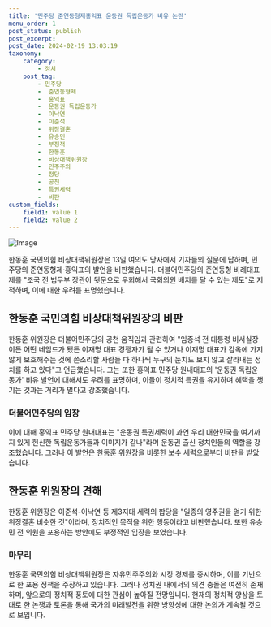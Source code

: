 ```yaml
---
title: '민주당 준연동형제홍익표 운동권 독립운동가 비유 논란'
menu_order: 1
post_status: publish
post_excerpt: 
post_date: 2024-02-19 13:03:19
taxonomy:
    category:
        - 정치
    post_tag:
        - 민주당
        -  준연동형제
        -  홍익표
        -  운동권 독립운동가
        -  이낙연
        -  이준석
        -  위장결혼
        -  유승민
        -  부정적
        -  한동훈
        -  비상대책위원장
        -  민주주의
        -  정당
        -  공천
        -  특권세력
        -  비판
custom_fields:
    field1: value 1
    field2: value 2
---
```


![Image](https://imgnews.pstatic.net/image/586/2024/02/13/0000072692_001_20240213104701531.jpg?type=w647)

한동훈 국민의힘 비상대책위원장은 13일 여의도 당사에서 기자들의 질문에 답하며, 민주당의 준연동형제·홍익표의 발언을 비판했습니다. 더불어민주당의 준연동형 비례대표제를 "조국 전 법무부 장관이 뒷문으로 우회해서 국회의원 배지를 달 수 있는 제도"로 지적하며, 이에 대한 우려를 표명했습니다. 
## 한동훈 국민의힘 비상대책위원장의 비판
한동훈 위원장은 더불어민주당의 공천 움직임과 관련하여 "임종석 전 대통령 비서실장이든 어떤 네임드가 됐든 이재명 대표 경쟁자가 될 수 있거나 이재명 대표가 감옥에 가지 않게 보호해주는 것에 쓴소리할 사람들 다 하나씩 누구의 눈치도 보지 않고 잘라내는 정치를 하고 있다"고 언급했습니다. 그는 또한 홍익표 민주당 원내대표의 '운동권 독립운동가' 비유 발언에 대해서도 우려를 표명하며, 이들이 정치적 특권을 유지하며 혜택을 챙기는 것과는 거리가 멀다고 강조했습니다.
### 더불어민주당의 입장
이에 대해 홍익표 민주당 원내대표는 "운동권 특권세력이 과연 우리 대한민국을 여기까지 있게 헌신한 독립운동가들과 이미지가 같나"라며 운동권 출신 정치인들의 역할을 강조했습니다. 그러나 이 발언은 한동훈 위원장을 비롯한 보수 세력으로부터 비판을 받았습니다.
## 한동훈 위원장의 견해
한동훈 위원장은 이준석-이낙연 등 제3지대 세력의 합당을 "일종의 영주권을 얻기 위한 위장결혼 비슷한 것"이라며, 정치적인 목적을 위한 행동이라고 비판했습니다. 또한 유승민 전 의원을 포용하는 방안에도 부정적인 입장을 보였습니다.
### 마무리
한동훈 국민의힘 비상대책위원장은 자유민주주의와 시장 경제를 중시하며, 이를 기반으로 한 포용 정책을 주장하고 있습니다. 그러나 정치권 내에서의 의견 충돌은 여전히 존재하며, 앞으로의 정치적 풍토에 대한 관심이 높아질 전망입니다. 현재의 정치적 양상을 토대로 한 논쟁과 토론을 통해 국가의 미래발전을 위한 방향성에 대한 논의가 계속될 것으로 보입니다.
